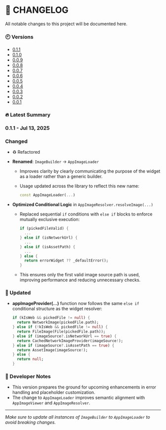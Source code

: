 # 📄 CHANGELOG

All notable changes to this project will be documented here.

### 🕘 Versions

 - [0.1.1](https://github.com/GenieCoderSrc/reusable_image_widget/blob/main/changelog/0.1.1.md)
 - [0.1.0](https://github.com/GenieCoderSrc/reusable_image_widget/blob/main/changelog/0.1.0.md)
 - [0.0.9](https://github.com/GenieCoderSrc/reusable_image_widget/blob/main/changelog/0.0.9.md)
 - [0.0.8](https://github.com/GenieCoderSrc/reusable_image_widget/blob/main/changelog/0.0.8.md)
 - [0.0.7](https://github.com/GenieCoderSrc/reusable_image_widget/blob/main/changelog/0.0.7.md)
 - [0.0.6](https://github.com/GenieCoderSrc/reusable_image_widget/blob/main/changelog/0.0.6.md)
 - [0.0.5](https://github.com/GenieCoderSrc/reusable_image_widget/blob/main/changelog/0.0.5.md)
 - [0.0.4](https://github.com/GenieCoderSrc/reusable_image_widget/blob/main/changelog/0.0.4.md)
 - [0.0.3](https://github.com/GenieCoderSrc/reusable_image_widget/blob/main/changelog/0.0.3.md)
 - [0.0.2](https://github.com/GenieCoderSrc/reusable_image_widget/blob/main/changelog/0.0.2.md)
 - [0.0.1](https://github.com/GenieCoderSrc/reusable_image_widget/blob/main/changelog/0.0.1.md)

### 🔥 Latest Summary

### 0.1.1 - Jul 13, 2025

### Changed 
- ♻️ Refactored

* **Renamed**: `ImageBuilder` → `AppImageLoader`

    * Improves clarity by clearly communicating the purpose of the widget as a loader rather than a generic builder.
    * Usage updated across the library to reflect this new name:

      ```dart
      const AppImageLoader(...)
      ```

* **Optimized Conditional Logic** in `AppImageResolver.resolveImage(...)`

    * Replaced sequential `if` conditions with `else if` blocks to enforce mutually exclusive execution:

      ```dart
      if (pickedFileValid) {
        ...
      } else if (isNetworkUrl) {
        ...
      } else if (isAssetPath) {
        ...
      } else {
        return errorWidget ?? _defaultError();
      }
      ```
    * This ensures only the first valid image source path is used, improving performance and reducing unnecessary checks.

### 📄 Updated

* **appImageProvider(...)** function now follows the same `else if` conditional structure as the widget resolver:

  ```dart
  if (kIsWeb && pickedFile != null) {
    return NetworkImage(pickedFile.path);
  } else if (!kIsWeb && pickedFile != null) {
    return FileImage(File(pickedFile.path));
  } else if (imageSource?.isNetworkUrl == true) {
    return CachedNetworkImageProvider(imageSource!);
  } else if (imageSource?.isAssetPath == true) {
    return AssetImage(imageSource!);
  } else {
    return null;
  }
  ```

### 🔧 Developer Notes

* This version prepares the ground for upcoming enhancements in error handling and placeholder customization.
* The change to `AppImageLoader` improves semantic alignment with `AppImageViewer` and `AppImageResolver`.

---

*Make sure to update all instances of `ImageBuilder` to `AppImageLoader` to avoid breaking changes.*

